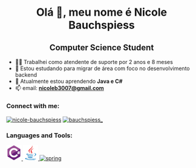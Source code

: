 <h1 align="center">Olá 👋, meu nome é Nicole Bauchspiess</h1>
<h2 align="center">Computer Science Student</h2>

- 👨‍💻 Trabalhei como atendente de suporte por 2 anos e 8 meses
- 📝 Estou estudando para migrar de área com foco no desenvolvimento backend
- 🌱 Atualmente estou aprendendo **Java e C#**
- 📫 email: **nicoleb3007@gmail.com**

<h3 align="left">Connect with me:</h3>
<p align="left">
<a href="https://linkedin.com/in/nicole-bauchspiess" target="blank"><img align="center" src="https://raw.githubusercontent.com/rahuldkjain/github-profile-readme-generator/master/src/images/icons/Social/linked-in-alt.svg" alt="nicole-bauchspiess" height="30" width="40" /></a>
<a href="https://instagram.com/bauchspiess_" target="blank"><img align="center" src="https://raw.githubusercontent.com/rahuldkjain/github-profile-readme-generator/master/src/images/icons/Social/instagram.svg" alt="bauchspiess_" height="30" width="40" /></a>
</p>

<h3 align="left">Languages and Tools:</h3>
<p align="left"> <a href="https://www.w3schools.com/cs/" target="_blank" rel="noreferrer"> <img src="https://raw.githubusercontent.com/devicons/devicon/master/icons/csharp/csharp-original.svg" alt="csharp" width="40" height="40"/> </a> <a href="https://www.java.com" target="_blank" rel="noreferrer"> <img src="https://raw.githubusercontent.com/devicons/devicon/master/icons/java/java-original.svg" alt="java" width="40" height="40"/> </a> <a href="https://spring.io/" target="_blank" rel="noreferrer"> <img src="https://www.vectorlogo.zone/logos/springio/springio-icon.svg" alt="spring" width="40" height="40"/> </a> </p>

